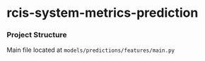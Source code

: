 # rcis-system-metrics-prediction 

### Project Structure

Main file located at `models/predictions/features/main.py`